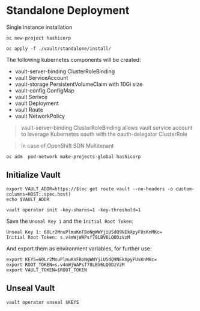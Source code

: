 
# Standalone Deployment

Single instance installation

```
oc new-project hashicorp

oc apply -f ./vault/standalone/install/
```

The following kubernetes components will be created:

* vault-server-binding ClusterRoleBinding
* vault ServiceAccount
* vault-storage PersistentVolumeClaim with 10Gi size
* vault-config ConfigMap
* vault Serivce
* vault Deployment
* vault Route
* vault NetworkPolicy

>
> vault-server-binding ClusterRoleBinding allows vault service account to leverage Kubernetes oauth with the oauth-delegator ClusterRole
>

>
> In case of OpenShift SDN Multitenant
>

```
oc adm  pod-network make-projects-global hashicorp
```


## Initialize Vault

```
export VAULT_ADDR=https://$(oc get route vault --no-headers -o custom-columns=HOST:.spec.host)
echo $VAULT_ADDR

vault operator init -key-shares=1 -key-threshold=1
```

Save the `Unseal Key 1` and the `Initial Root Token`:

```
Unseal Key 1: 60Lr2MnuPlmuKnFBoNgWWYjiUSdQ9NEkXpyFUsKnMKc=
Initial Root Token: s.v4mWjWAPsf78LBV6LQ0DzVzM
```

And export them as environment variables, for further use:

```
export KEYS=60Lr2MnuPlmuKnFBoNgWWYjiUSdQ9NEkXpyFUsKnMKc=
export ROOT_TOKEN=s.v4mWjWAPsf78LBV6LQ0DzVzM
export VAULT_TOKEN=$ROOT_TOKEN
```

## Unseal Vault

```
vault operator unseal $KEYS
```